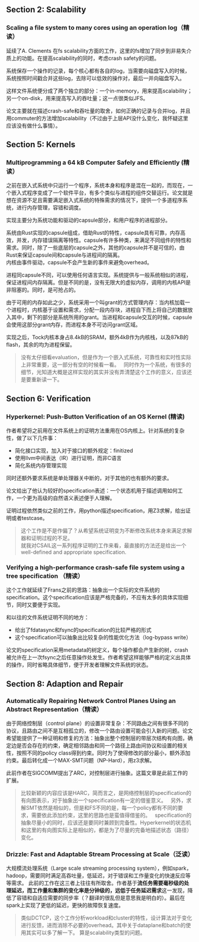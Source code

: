 ## Section 2: Scalability

### Scaling a file system to many cores using an operation log（精读）
延续了A. Clements 在fs scalability方面的工作，这里的fs增加了同步到非易失介质上的功能。在提高scalability的同时，考虑crash safety的问题。

系统保存一个操作的记录，每个核心都有各自的log，当需要向磁盘写入的时候，系统按照时间戳合并这些log，去除可以低效的操作对，最后一并向磁盘写入。

这样文件系统便分成了两个独立的部分：一个in-memory，用来提高scalability；另一个on-disk，用来提高写入的吞吐量；这一点很类似JFS。

论文主要就在描述crash-safe和吞吐量的取舍，如何正确的记录与合并log，并且用commuter的方法增加scalability（不过由于上层API没什么变化，我怀疑这里应该没有做什么事情）。

## Section 5: Kernels

### Multiprogramming a 64 kB Computer Safely and Efficiently (精读）
之前在嵌入式系统中只运行一个程序，系统本身和程序是混在一起的，而现在，一个嵌入式程序变成了一个软件平台，有多个类似与进程的组件交替运行。论文就是想在资源不足且需要满足嵌入式系统的特殊需求的情况下，提供一个多道程序系统，进行内存管理，容错和调度。

实现主要分为系统功能和驱动的capsule部分，和用户程序的进程部分。

系统由Rust实现的capsule组成，借助Rust的特性，capsule具有可靠，内存高效，并发，内存错误隔离等特性。capsule有许多种类，来满足不同组件的特性和需求。同时，除了一些底层的capsule之外，其他的capsule并不是可信的，由Rust来保证capsule间和capsule与进程间的隔离。  
内核由事件驱动，capsule不会产生新的事件来避免overhead。

进程同capsule不同，可以使用任何语言实现。系统提供与一般系统相似的进程，保证进程间内存隔离。但是不同的是，没有无限大的虚拟内存，调用的内核API是非阻塞的。同时，是可抢占的。

由于可用的内存如此之少，系统采用一个叫grant的方式管理内存：当内核加载一个进程时，内核基于设置和需求，分配一段内存块，进程自下而上将自己的数据放入其中，剩下的部分是系统所用的grant。当进程和capsule交互的时候，capsule会使用这部分grant内存，而进程本身不可访问grant区域。

实现之后，Tock内核本身占8.4kB的SRAM，额外4kB作为内核栈，以及87kB的flash，其余的均为进程保留。

> 没有太仔细看evaluation，但是作为一个嵌入式系统，可靠性和实时性实际上非常重要，这一部分有空的时候看一看。  
> 同时作为一个系统，有很多的细节，光知道大概是这样实现的其实并没有弄清楚这个工作的意义，应该还是要重新读一下。

## Section 6: Verification

### Hyperkernel: Push-Button Verification of an OS Kernel (精读)
作者希望将之前用在文件系统上的证明方法重用在OS内核上。针对系统的复杂性，做了以下几件事：
- 简化接口实现，加入对于接口的额外规定：finitized
- 使用llvm中间表达（IR）进行证明，而非C语言
- 简化系统内存管理实现

同时还额外要求系统是单处理器关中断的，对于其他的也有额外的要求。

论文给出了他认为较好的specification表述：一个状态机用于描述调用如何工作，一个更为高级的自然语义表述便于人理解。

证明过程依然类似之前的工作，用python描述specification，用Z3求解，给出证明或者testcase。

> 这个工作是不是作偏了？从希望系统证明变为不断修改系统本身来满足求解器和证明过程的不足。  
> 就我对CSAIL这一系列程序证明的工作来看，最直接的方法还是给出一个well-defined and appropriate specification.

### Verifying a high-performance crash-safe file system using a tree specification （精读）
这个工作就延续了Frans之前的思路：抽象出一个实际的文件系统的specification。这个specification应该是严格完备的，不应有太多的具体实现细节，同时又要便于实现。

和以往的文件系统证明不同的地方：
- 给出了fdatasync和fsync的specification的比较严格的形式
- 这个specification可以抽象出比较复杂的性能优化方法（log-bypass write）

论文的specification采用metadata的树定义，每个操作都会产生新的树，crash被允许在上一次fsync之后任意操作处发生。作者希望这样能够严格的定义出具体的操作，同时省略具体细节，便于开发者理解文件系统的状态。

## Section 8: Adaption and Repair

### Automatically Repairing Network Control Planes Using an Abstract Representation（精读）
由于网络控制层（control plane）的设置非常复杂：不同路由之间有很多不同的协议，且路由之间不是互相孤立的，修改一个路由设置可能会引入新的问题。论文希望能提供了一种证明和修复的方法：抽象出整个控制层的带层次结构有向图，确定边是否会存在的约束，确定相邻路由和同一个路径上路由间协议和设置的相关性，按照不同的policy class得到约束。同时为了使得修改的部分最小，额外添加约束。最后转化成一个MAX-SMT问题（NP-Hard），用z3求解。

此前作者在SIGCOMM提出了ARC，对控制层进行抽象。这篇文章是此前工作的扩展。

> 比较新颖的内容应该是HARC，简而言之，是网络控制层的specification的有向图表示，对于抽象出一个specification有一定的借鉴意义。  
> 另外，求解SMT依然是相似的，但是和FS不同的是，每一个policy都有不同的要求，需要依此添加约束，这里的思路也是蛮值得借鉴的。  
> specification的抽象尽量小的同时，应该还是要同时兼顾到完备性。Hyperkernel的状态机和这里的有向图实际上是相似的，都是为了尽量的完备地描述状态（路径）变化。

### Drizzle: Fast and Adaptable Stream Processing at Scale（泛读）
大规模流处理系统（Large scale streaming processing system），例如spark，hadoop，需要同时满足高吞吐量，低延迟，对于错误和工作量变化的快速反应等等需求。
此前的工作在这三者上往往有所取舍。作者基于**流任务需要毫秒级的处理延迟，而工作量和集群的变化率是分钟级的，远低于任务延迟需求**这一发现，降低了容错和自适应需要的同步率（？翻译的很乱但是意思我是明白的）。最后在spark上实现了更低的延迟，更快的故障恢复速度。
> 类似DCTCP，这个工作分析workload和cluster的特性，设计算法对于变化进行反馈，进而消除不必要的overhead。其中关于dataplane和batch的使用其实可以多了解一下。
> 算是scalability类型的问题。
